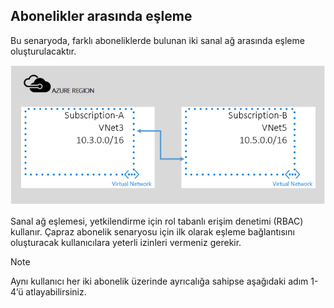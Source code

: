 ## <a name="a-namex-subapeering-across-subscriptions"></a><a name="x-sub"></a>Abonelikler arasında eşleme
Bu senaryoda, farklı aboneliklerde bulunan iki sanal ağ arasında eşleme oluşturulacaktır.

![çapraz alt senaryo](./media/virtual-networks-create-vnetpeering-scenario-crosssub-include/figure01.PNG)

Sanal ağ eşlemesi, yetkilendirme için rol tabanlı erişim denetimi (RBAC) kullanır. Çapraz abonelik senaryosu için ilk olarak eşleme bağlantısını oluşturacak kullanıcılara yeterli izinleri vermeniz gerekir.

> [!NOTE]
> Aynı kullanıcı her iki abonelik üzerinde ayrıcalığa sahipse aşağıdaki adım 1-4’ü atlayabilirsiniz.
> 
> 



<!--HONumber=Feb17_HO1-->


